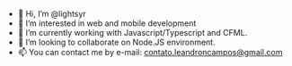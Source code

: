 - 👋 Hi, I’m @lightsyr
- 👀 I’m interested in web and mobile development
- 🌱 I’m currently working with Javascript/Typescript and CFML.
- 💞️ I’m looking to collaborate on Node.JS environment.
- 📫 You can contact me by e-mail: contato.leandroncampos@gmail.com

<!---
lightsyr/lightsyr is a ✨ special ✨ repository because its `README.md` (this file) appears on your GitHub profile.
You can click the Preview link to take a look at your changes.
--->
